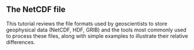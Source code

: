 The NetCDF file
---------------

This tutorial reviews the file formats used by geoscientists to store geophysical data
(NetCDF, HDF, GRIB) and the tools most commonly used to process these files, along
with simple examples to illustrate their relative differences.
